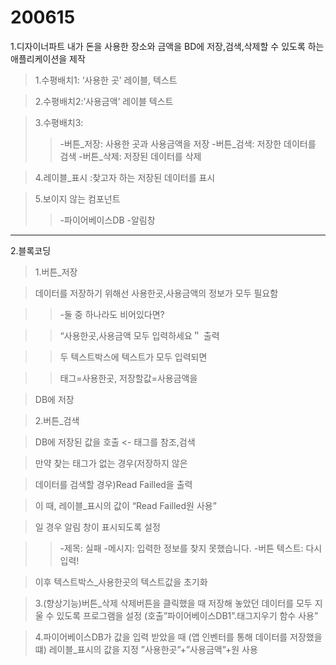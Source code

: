 # 200615
1.디자이너파트
내가 돈을 사용한 장소와 금액을 BD에 저장,검색,삭제할 수 있도록 하는애플리케이션을 제작


>1.수평배치1: ‘사용한 곳’ 레이블, 텍스트

>2.수평배치2:’사용금액’ 레이블 텍스트

>3.수평배치3:
>>-버튼_저장: 사용한 곳과 사용금액을 저장
>>-버튼_검색: 저장한 데이터를 검색
>>-버튼_삭제: 저장된 데이터를 삭제

>4.레이블_표시
>:찾고자 하는 저장된 데이터를 표시

>5.보이지 않는 컴포넌트
>>-파이어베이스DB
>>-알림창
---------------------------------------
2.블록코딩

>1.버튼_저장

>데이터를 저장하기 위해선 사용한곳,사용금액의 정보가 모두 필요함

>>-둘 중 하나라도 비어있다면?

>>“사용한곳,사용금액 모두 입력하세요＂ 출력

>>두 텍스트박스에 텍스트가 모두 입력되면

>>태그=사용한곳, 저장할값=사용금액을

>DB에 저장

>2.버튼_검색

>DB에 저장된 값을 호출 <- 태그를 참조,검색

>만약 찾는 태그가 없는 경우(저장하지 않은

>데이터를 검색할 경우)Read Failled을 출력

>이 때, 레이블_표시의 값이 “Read Failled원 사용”

>일 경우 알림 창이 표시되도록 설정

>>-제목: 실패
>>-메시지: 입력한 정보를 찾지 못했습니다.
>>-버튼 텍스트: 다시 입력!

>이후 텍스트박스_사용한곳의 텍스트값을 초기화

>3.(향상기능)버튼_삭제
>삭제버튼을 클릭했을 때 저장해 놓았던 데이터를 모두
>지울 수 있도록 프로그램을 설정
>(호출”파이어베이스DB1”.태그지우기 함수 사용”

>4.파이어베이스DB가 값을 입력 받았을 때
>(앱 인벤터를 통해 데이터를 저장했을 떄)
>레이블_표시의 값을 지정
>”사용한곳”+”사용금액”+원 사용
